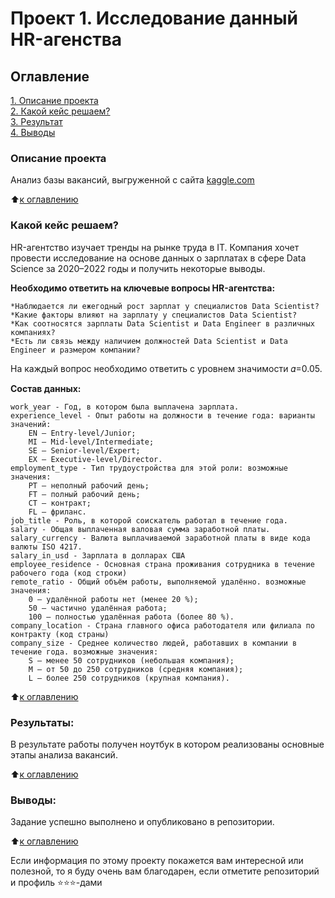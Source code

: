 # Проект 1. Исследование данный HR-агенства

## Оглавление  
[1. Описание проекта](https://github.com/alzmej/sf_data_science/tree/main/project_3/README.md#Описание-проекта)  
[2. Какой кейс решаем?](https://github.com/alzmej/sf_data_science/tree/main/project_3/README.md#Какой-кейс-решаем)  
[3. Результат](https://github.com/alzmej/sf_data_science/tree/main/project_3/README.md#Результат)    
[4. Выводы](https://github.com/alzmej/sf_data_science/tree/main/project_3/README.md#Выводы) 

### Описание проекта    
Анализ базы вакансий, выгруженной с сайта [kaggle.com](https://www.kaggle.com/datasets/ruchi798/data-science-job-salaries)

:arrow_up:[к оглавлению](https://github.com/alzmej/sf_data_science/tree/main/project_3/README.md#Оглавление)


### Какой кейс решаем?    
HR-агентство изучает тренды на рынке труда в IT. Компания хочет провести исследование на основе данных о зарплатах в сфере Data Science за 2020–2022 годы и получить некоторые выводы.

**Необходимо ответить на ключевые вопросы HR-агентства:**

    *Наблюдается ли ежегодный рост зарплат у специалистов Data Scientist?
    *Какие факторы влияют на зарплату у специалистов Data Scientist?
    *Как соотносятся зарплаты Data Scientist и Data Engineer в различных компаниях?
    *Есть ли связь между наличием должностей Data Scientist и Data Engineer и размером компании?

На каждый вопрос необходимо ответить с уровнем значимости 𝛼=0.05.

**Состав данных:**

    work_year - Год, в котором была выплачена зарплата.
    experience_level - Опыт работы на должности в течение года: варианты значений:
        EN — Entry-level/Junior;
        MI — Mid-level/Intermediate;
        SE — Senior-level/Expert;
        EX — Executive-level/Director.
    employment_type - Тип трудоустройства для этой роли: возможные значения:
        PT — неполный рабочий день;
        FT — полный рабочий день;
        CT — контракт;
        FL — фриланс.
    job_title - Роль, в которой соискатель работал в течение года.
    salary - Общая выплаченная валовая сумма заработной платы.
    salary_currency - Валюта выплачиваемой заработной платы в виде кода валюты ISO 4217.
    salary_in_usd - Зарплата в долларах США
    employee_residence - Основная страна проживания сотрудника в течение рабочего года (код строки)
    remote_ratio - Общий объём работы, выполняемой удалённо. возможные значения:
        0 — удалённой работы нет (менее 20 %);
        50 — частично удалённая работа;
        100 — полностью удалённая работа (более 80 %).
    company_location - Страна главного офиса работодателя или филиала по контракту (код страны)
    company_size - Среднее количество людей, работавших в компании в течение года. возможные значения:
        S — менее 50 сотрудников (небольшая компания);
        M — от 50 до 250 сотрудников (средняя компания);
        L — более 250 сотрудников (крупная компания).

:arrow_up:[к оглавлению](https://github.com/alzmej/sf_data_science/tree/main/project_3/README.md#Оглавление)


### Результаты:  
В результате работы получен ноутбук в котором реализованы основные этапы анализа вакансий.

:arrow_up:[к оглавлению](https://github.com/alzmej/sf_data_science/tree/main/project_3/README.md#Оглавление)


### Выводы:  
Задание успешно выполнено и опубликовано в репозитории.

:arrow_up:[к оглавлению](https://github.com/alzmej/sf_data_science/tree/main/project_3/README.md#Оглавление)


Если информация по этому проекту покажется вам интересной или полезной, то я буду очень вам благодарен, если отметите репозиторий и профиль ⭐️⭐️⭐️-дами
